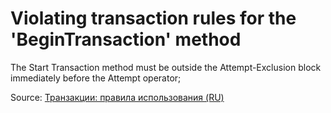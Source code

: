 # Violating transaction rules for the 'BeginTransaction' method

The Start Transaction method must be outside the Attempt-Exclusion block immediately before the Attempt operator;

Source: [Транзакции: правила использования (RU)](https://its.1c.ru/db/v8std/content/783/hdoc/_top/)
